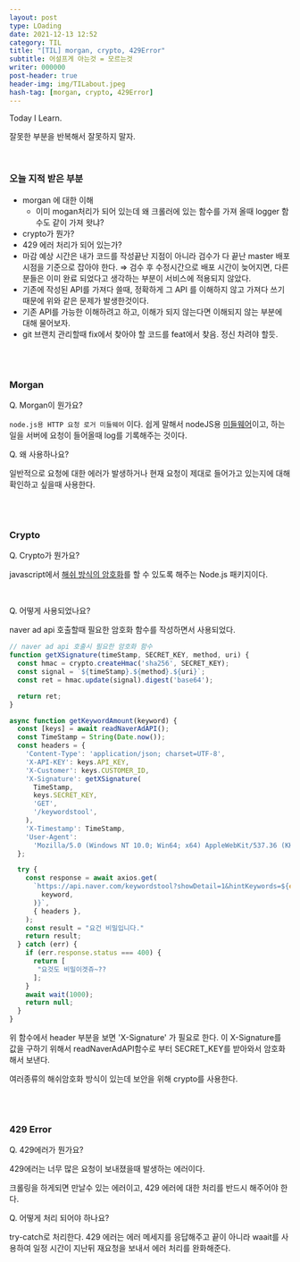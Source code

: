 ```yaml
---
layout: post
type: LOading
date: 2021-12-13 12:52
category: TIL
title: "[TIL] morgan, crypto, 429Error"
subtitle: 어설프게 아는것 = 모르는것
writer: 000000
post-header: true
header-img: img/TILabout.jpeg
hash-tag: [morgan, crypto, 429Error]
---
```


Today I Learn.

잘못한 부분을 반복해서 잘못하지 말자.

<br>

### 오늘 지적 받은 부분

-   morgan 에 대한 이해
    -   이미 mogan처리가 되어 있는데 왜 크롤러에 있는 함수를 가져 올때 logger 함수도 같이 가져 왓냐?
-   crypto가 뭔가?
-   429 에러 처리가 되어 있는가?
-   마감 예상 시간은 내가 코드를 작성끝난 지점이 아니라 검수가 다 끝난 master 배포 시점을 기준으로 잡아야 한다. ⇒ 검수 후 수정시간으로 배포 시간이 늦어지면, 다른분들은 이미 완료 되었다고 생각하는 부분이 서비스에 적용되지 않았다.
-   기존에 작성된 API를 가져다 쓸때, 정확하게 그 API 를 이해하지 않고 가져다 쓰기 때문에 위와 같은 문제가 발생한것이다.
-   기존 API를 가능한 이해하려고 하고, 이해가 되지 않는다면 이해되지 않는 부분에 대해 물어보자.
-   git 브랜치 관리할때 fix에서 찾아야 할 코드를 feat에서 찾음. 정신 차려야 할듯.

<br><br>

### Morgan

Q. Morgan이 뭔가요?

`node.js용 HTTP 요청 로거 미들웨어` 이다. 쉽게 말해서 nodeJS용 [미들웨어](https://velog.io/@wiostz98kr/Express-middleware-%EC%82%AC%EC%9A%A9%ED%95%98%EA%B8%B0-morgan)이고, 하는 일을 서버에 요청이 들어올때 log를 기록해주는 것이다.

Q. 왜 사용하나요?

일반적으로 요청에 대한 에러가 발생하거나 현재 요청이 제대로 들어가고 있는지에 대해 확인하고 싶을때 사용한다.

<br><br>

### Crypto

Q. Crypto가 뭔가요?

javascript에서 [해쉬 방식의 암호화](https://kim-link.github.io/LOading/2109082259/)를 할 수 있도록 해주는 Node.js 패키지이다.

<br>

Q. 어떻게 사용되었나요?

naver ad api 호출할때 필요한 암호화 함수를 작성하면서 사용되었다.

```jsx
// naver ad api 호출시 필요한 암호화 함수
function getXSignature(timeStamp, SECRET_KEY, method, uri) {
  const hmac = crypto.createHmac('sha256', SECRET_KEY);
  const signal = `${timeStamp}.${method}.${uri}`;
  const ret = hmac.update(signal).digest('base64');

  return ret;
}

```

```jsx
async function getKeywordAmount(keyword) {
  const [keys] = await readNaverAdAPI();
  const TimeStamp = String(Date.now());
  const headers = {
    'Content-Type': 'application/json; charset=UTF-8',
    'X-API-KEY': keys.API_KEY,
    'X-Customer': keys.CUSTOMER_ID,
    'X-Signature': getXSignature(
      TimeStamp,
      keys.SECRET_KEY,
      'GET',
      '/keywordstool',
    ),
    'X-Timestamp': TimeStamp,
    'User-Agent':
      'Mozilla/5.0 (Windows NT 10.0; Win64; x64) AppleWebKit/537.36 (KHTML, like Gecko) Chrome/89.0.4389.90 Safari/537.36',
  };

  try {
    const response = await axios.get(
      `https://api.naver.com/keywordstool?showDetail=1&hintKeywords=${encodeURI(
        keyword,
      )}`,
      { headers },
    );
    const result = "요건 비밀입니다."
    return result;
  } catch (err) {
    if (err.response.status === 400) {
      return [
       "요것도 비밀이겟쥬~??
      ];
    }
    await wait(1000);
    return null;
  }
}

```

위 함수에서 header 부분을 보면 'X-Signature' 가 필요로 한다. 이 X-Signature를 값을 구하기 위해서 readNaverAdAPI함수로 부터 SECRET_KEY를 받아와서 암호화 해서 보낸다.

여러종류의 해쉬암호화 방식이 있는데 보안을 위해 crypto를 사용한다.

<br><br>

### 429 Error

Q. 429에러가 뭔가요?

429에러는 너무 많은 요청이 보내졌을때 발생하는 에러이다.

크롤링을 하게되면 만날수 있는 에러이고, 429 에러에 대한 처리를 반드시 해주어야 한다.

Q. 어떻게 처리 되어야 하나요?

try-catch로 처리한다. 429 에러는 에러 메세지를 응답해주고 끝이 아니라 waait를 사용하여 일정 시간이 지난뒤 재요청을 보내서 에러 처리를 완화해준다.